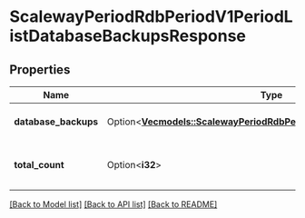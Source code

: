 # ScalewayPeriodRdbPeriodV1PeriodListDatabaseBackupsResponse

## Properties

Name | Type | Description | Notes
------------ | ------------- | ------------- | -------------
**database_backups** | Option<[**Vec<models::ScalewayPeriodRdbPeriodV1PeriodDatabaseBackup>**](scaleway.rdb.v1.DatabaseBackup.md)> | List of database backups. | [optional]
**total_count** | Option<**i32**> | Total count of database backups available. | [optional]

[[Back to Model list]](../README.md#documentation-for-models) [[Back to API list]](../README.md#documentation-for-api-endpoints) [[Back to README]](../README.md)



